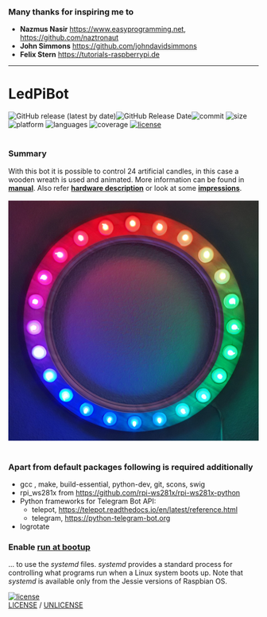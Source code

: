 ### Many thanks for inspiring me to 
 * **Nazmus Nasir** https://www.easyprogramming.net, https://github.com/naztronaut
 * **John Simmons** https://github.com/johndavidsimmons
 * **Felix Stern** https://tutorials-raspberrypi.de
 
---

# LedPiBot
![GitHub release (latest by date)](https://img.shields.io/github/v/release/kaulketh/ledpibot?color=red)![GitHub Release Date](https://img.shields.io/github/release-date/kaulketh/ledpibot?color=red&label= )![commit](https://img.shields.io/github/last-commit/kaulketh/ledpibot.svg?color=red) ![size](https://img.shields.io/github/repo-size/kaulketh/ledpibot.svg?color=blue) ![platform](https://img.shields.io/badge/platform-linux-blue.svg?color=yellow) ![languages](https://img.shields.io/github/languages/count/kaulketh/ledpibot.svg?color=yellowgreen) ![coverage](https://img.shields.io/github/languages/top/kaulketh/ledpibot.svg?color=darkgreen&style=flat) [![license](https://img.shields.io/github/license/kaulketh/ledpibot.svg?color=darkred)](https://unlicense.org/)<br>
<br>
### Summary
With this bot it is possible to control 24 artificial candles, in this case a wooden wreath is used and animated.
More information can be found in **[manual](MANUAL.md)**. 
Also refer **[hardware description](hardware/HARDWARE.md)** or look at some **[impressions](hardware/media)**.
<br><br>![wooden wreath](hardware/media/wreath2.jpg) 
<br><br>
### Apart from default packages following is required additionally
* gcc , make, build-essential, python-dev, git, scons, swig
* rpi_ws281x from https://github.com/rpi-ws281x/rpi-ws281x-python
* Python frameworks for Telegram Bot API:
    * telepot, https://telepot.readthedocs.io/en/latest/reference.html
    * telegram, https://python-telegram-bot.org
* logrotate

### Enable [run at bootup](https://www.dexterindustries.com/howto/run-a-program-on-your-raspberry-pi-at-startup/#systemd)
... to use the _systemd_ files. _systemd_ provides a standard process for controlling what programs run when a Linux system boots up. Note that _systemd_ is available only from the Jessie versions of Raspbian OS.


[![license](https://img.shields.io/github/license/kaulketh/ledpibot.svg?color=darkred)](https://unlicense.org/)<br>
[LICENSE](https://github.com/kaulketh/ledpibot/blob/master/LICENSE) / [UNLICENSE](https://github.com/kaulketh/ledpibot/blob/master/UNLICENSE)
